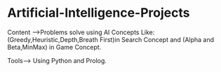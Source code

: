 # Artificial-Intelligence-Projects

Content -->Problems solve using AI Concepts Like:(Greedy,Heuristic,Depth,Breath First)in  Search Concept and (Alpha and Beta,MinMax) in Game Concept.<br />

Tools--> Using Python and Prolog.
